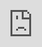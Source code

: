 # Apresentação 1

## 1. Planejamento
<center>

<iframe width="560" height="315" src="https://www.youtube.com/embed/ZACKv3VdGkg" title="YouTube video player" frameborder="0" allow="accelerometer; autoplay; clipboard-write; encrypted-media; gyroscope; picture-in-picture" allowfullscreen></iframe>

</center>

## 2. Slides

<iframe loading="lazy" style="position: absolute; width: 100%; height: 100%; top: 0; left: 0; border: none; padding: 0;margin: 0;" src="https://docs.google.com/presentation/d/1KDaWWsyzCCV8DHcz6bp0hzjnz1FQx37Nf-dIfueTpws/edit#slide=id.p" allowfullscreen="allowfullscreen" allow="fullscreen"> </iframe>

## 3. Histórico de versão

| Versão | Data       | Descrição                       | Autor                |
| ------ | ---------- | ------------------------------- | -------------------- |
| 1.1    | 05/02/2022 | Gravação da apresentação        | Todos os integrantes |
| 1.2    | 08/02/2022 | Adição do vídeo no documento    | Jackes Tiago Ferreira da Fonseca         |
| 1.3    | 08/02/2022 | Adição dos Slides               |        |
